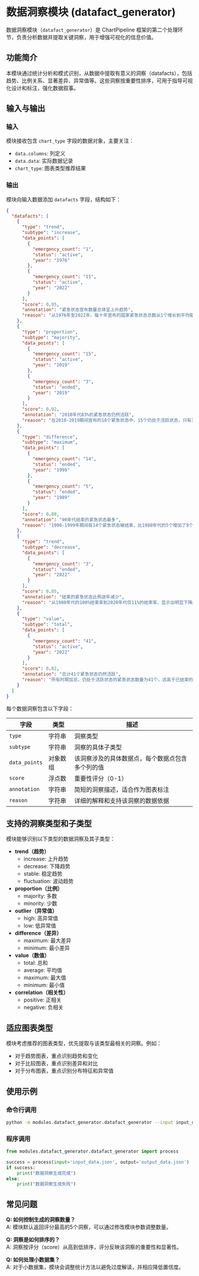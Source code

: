 # 数据洞察模块 (datafact_generator)

数据洞察模块（`datafact_generator`）是 ChartPipeline 框架的第二个处理环节，负责分析数据并提取关键洞察，用于增强可视化的信息价值。

## 功能简介

本模块通过统计分析和模式识别，从数据中提取有意义的洞察（datafacts），包括趋势、比例关系、显著差异、异常值等。这些洞察按重要性排序，可用于指导可视化设计和标注，强化数据叙事。

## 输入与输出

### 输入

模块接收包含 `chart_type` 字段的数据对象，主要关注：

- `data.columns`: 列定义
- `data.data`: 实际数据记录
- `chart_type`: 图表类型推荐结果

### 输出

模块向输入数据添加 `datafacts` 字段，结构如下：

```json
{
  "datafacts": [
    {
      "type": "trend",
      "subtype": "increase",
      "data_points": [
        {
          "emergency_count": "1",
          "status": "active",
          "year": "1976"
        },
        {
          "emergency_count": "15",
          "status": "active",
          "year": "2022"
        }
      ],
      "score": 0.95,
      "annotation": "紧急状态宣布数量总体呈上升趋势",
      "reason": "从1976年至2022年，每十年宣布的国家紧急状态总数从1个增长到平均每十年超过15个"
    },
    {
      "type": "proportion",
      "subtype": "majority",
      "data_points": [
        {
          "emergency_count": "15",
          "status": "active",
          "year": "2019"
        },
        {
          "emergency_count": "3",
          "status": "ended",
          "year": "2019"
        }
      ],
      "score": 0.92,
      "annotation": "2010年代83%的紧急状态仍然活跃",
      "reason": "在2010-2019期间宣布的18个紧急状态中，15个仍处于活跃状态，只有3个已结束"
    },
    {
      "type": "difference",
      "subtype": "maximum",
      "data_points": [
        {
          "emergency_count": "14",
          "status": "ended",
          "year": "1999"
        },
        {
          "emergency_count": "5",
          "status": "ended",
          "year": "1989"
        }
      ],
      "score": 0.88,
      "annotation": "90年代结束的紧急状态最多",
      "reason": "1990-1999年期间有14个紧急状态被结束，比1980年代的5个增加了9个，是所有时期中最高的"
    },
    {
      "type": "trend",
      "subtype": "decrease",
      "data_points": [
        {
          "emergency_count": "3",
          "status": "ended",
          "year": "2022"
        }
      ],
      "score": 0.85,
      "annotation": "结束的紧急状态比例逐年减少",
      "reason": "从1980年代的100%结束率到2020年代仅11%的结束率，显示出明显下降趋势"
    },
    {
      "type": "value",
      "subtype": "total",
      "data_points": [
        {
          "emergency_count": "41",
          "status": "active",
          "year": "2022"
        }
      ],
      "score": 0.82,
      "annotation": "总计41个紧急状态仍然活跃",
      "reason": "所有时期加总，仍处于活跃状态的紧急状态数量为41个，远高于已结束的30个"
    }
  ]
}
```

每个数据洞察包含以下字段：

| 字段 | 类型 | 描述 |
|------|------|------|
| `type` | 字符串 | 洞察类型 |
| `subtype` | 字符串 | 洞察的具体子类型 |
| `data_points` | 对象数组 | 该洞察涉及的具体数据点，每个数据点包含多个列的值 |
| `score` | 浮点数 | 重要性评分（0-1） |
| `annotation` | 字符串 | 简短的洞察描述，适合作为图表标注 |
| `reason` | 字符串 | 详细的解释和支持该洞察的数据依据 |

## 支持的洞察类型和子类型

模块能够识别以下类型的数据洞察及其子类型：

- **trend（趋势）**
  - increase: 上升趋势
  - decrease: 下降趋势
  - stable: 稳定趋势
  - fluctuation: 波动趋势
- **proportion（比例）**
  - majority: 多数
  - minority: 少数
- **outlier（异常值）**
  - high: 高异常值
  - low: 低异常值
- **difference（差异）**
  - maximum: 最大差异
  - minimum: 最小差异
- **value（数值）**
  - total: 总和
  - average: 平均值
  - maximum: 最大值
  - minimum: 最小值
- **correlation（相关性）**
  - positive: 正相关
  - negative: 负相关

## 适应图表类型

模块考虑推荐的图表类型，优先提取与该类型最相关的洞察。例如：
- 对于趋势图表，重点识别趋势和变化
- 对于比较图表，重点识别差异和对比
- 对于分布图表，重点识别分布特征和异常值

## 使用示例

### 命令行调用

```bash
python -m modules.datafact_generator.datafact_generator --input input_data.json --output output_data.json
```

### 程序调用

```python
from modules.datafact_generator.datafact_generator import process

success = process(input='input_data.json', output='output_data.json')
if success:
    print("数据洞察生成完成")
else:
    print("数据洞察生成失败")
```

## 常见问题

**Q: 如何控制生成的洞察数量？**  
A: 模块默认返回评分最高的5个洞察，可以通过修改模块参数调整数量。

**Q: 洞察是如何排序的？**  
A: 洞察按评分（score）从高到低排序，评分反映该洞察的重要性和显著性。

**Q: 如何处理小数据集？**  
A: 对于小数据集，模块会调整统计方法以避免过度解读，并相应降低置信度。 